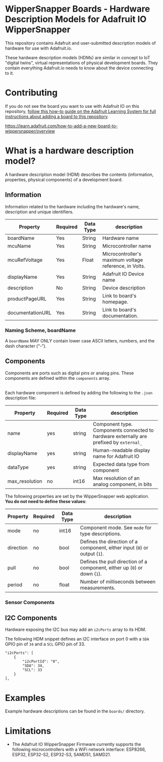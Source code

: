 # WipperSnapper Boards - Hardware Description Models for Adafruit IO WipperSnapper

This repository contains Adafruit and user-submitted description models of hardware for use with Adafruit.io.

These hardware description models (HDMs) are similar in concept to IoT "digital twins", virtual representations of physical development boards. They contain everything Adafruit.io needs to know about the device connecting to it.

# Contributing
If you do not see the board you want to use with Adafruit IO on this repository, [follow this how-to guide on the Adafruit Learning System for full instructions about adding a board to this repository](https://learn.adafruit.com/how-to-add-a-new-board-to-wippersnapper).

https://learn.adafruit.com/how-to-add-a-new-board-to-wippersnapper/overview

# What is a hardware description model?
A hardware description model (HDM) describes the contents (information, properties, physical components) of a development board.

## Information
Information related to the hardware including the hardware's name, description and unique identifiers.

| Property    | Required | Data Type | description                                             |
|-------------|----------|-----------|---------------------------------------------------------|
| boardName   | Yes      | String    | Hardware name                                           |
| mcuName     | Yes      | String    | Microcontroller name                                    |
| mcuRefVoltage     | Yes      | Float    | Microcontroller's maximum voltage reference, in Volts.                                    |
| displayName | Yes      | String    | Adafruit IO Device name                                 |
| description  | No      | String    | Device description                                       |
| productPageURL | Yes      | String      | Link to board's homepage. |
| documentationURL | Yes      | String      | Link to board's documentation. |


### Naming Scheme, boardName
A `boardName` MAY ONLY contain lower case ASCII letters, numbers, and the dash character (“-”).


## Components

Components are ports such as digital pins or analog pins. These components are defined within the `components` array.

\
Each hardware component is defined by adding the following to the `.json` description file:

| Property       | Required | Data Type | description                                                                            |
|----------------|----------|-----------|----------------------------------------------------------------------------------------|
| name           | yes      | string    | Component type. Components connected to hardware externally are prefixed by `external_`|
| displayName    | yes       | string    | Human-readable display name for Adafruit IO                                            |
| dataType       | yes      | string    | Expected data type from component                                                      |
| max_resolution | no       | int16     | Max resolution of an analog component, in bits                                         |


The following properties are set by the WipperSnapper web application. **You do not need to define these values**:

| Property       | Required | Data Type | description                                                                            |
|----------------|----------|-----------|----------------------------------------------------------------------------------------|
| mode  | no       | int16     | Component mode. See `mode` for type descriptions.                              |
| direction      | no       | bool      | Defines the direction of a component, either input (`0`) or output (`1`).              |
| pull           | no       | bool      | Defines the pull direction of a component, either up (`0`) or down (`1`).              |
| period         | no       | float     | Number of milliseconds between measurements.   |


### Sensor Components

## I2C Components

Hardware exposing the I2C bus may add an `i2cPorts` array to its HDM.

The following HDM snippet defines an I2C interface on port 0 with a `SDA` GPIO pin of `34` and a `SCL` GPIO pin of 33.

```
"i2cPorts": [
    {
        "i2cPortId": "0",
        "SDA": 34,
        "SCL": 33
    }
],
```


# Examples

Example hardware descriptions can be found in the `boards/` directory.

# Limitations
* The Adafruit IO WipperSnapper Firmware currently supports the following microcontrollers with a WiFi network interface: ESP8266, ESP32, ESP32-S2, ESP32-S3, SAMD51, SAMD21.